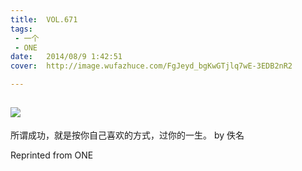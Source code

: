 ```yaml
---
title:	VOL.671
tags:
 - 一个
 - ONE
date:	2014/08/9 1:42:51
cover:	http://image.wufazhuce.com/FgJeyd_bgKwGTjlq7wE-3EDB2nR2

---
```

![](http://image.wufazhuce.com/FgJeyd_bgKwGTjlq7wE-3EDB2nR2)
---

所谓成功，就是按你自己喜欢的方式，过你的一生。 by 佚名
 
Reprinted from ONE
